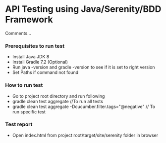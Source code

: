 # API Testing using Java/Serenity/BDD Framework

Comments...

### Prerequisites to run test
* Install Java JDK 8
* Install Gradle 7.2 (Optional)
* Run java -version and gradle -version to see if it is set to right version
* Set Paths if command not found

### How to run test
* Go to project root directory and run following
* gradle clean test aggregate //To run all tests
* gradle clean test aggregate -Dcucumber.filter.tags="@negative" // To run specific test

### Test report
* Open index.html from project root/target/site/serenity folder in browser
